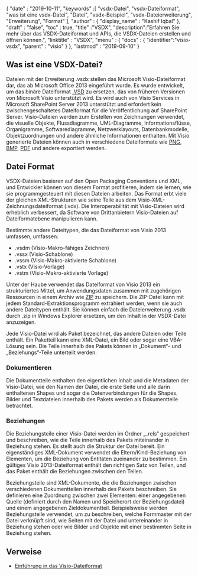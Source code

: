 {
  "date" : "2019-10-11",
  "keywords" :[ "vsdx-Datei", "vsdx-Dateiformat", "was ist eine vsdx-Datei", "Datei", "vsdx-Beispiel", "vsdx-Dateierweiterung", "Erweiterung", "Format" ],
  "author" : {
    "display_name" : "Kashif Iqbal"
},
  "draft" : "false",
  "toc" : true,
  "title" :"VSDX",
  "description":"Erfahren Sie mehr über das VSDX-Dateiformat und APIs, die VSDX-Dateien erstellen und öffnen können.",
  "linktitle" : "VSDX",
  "menu" : {
    "docs" : {
"identifier":"visio-vsdx",
      "parent" : "visio"
}
},
  "lastmod" : "2019-09-10"
}

## Was ist eine VSDX-Datei?

Dateien mit der Erweiterung .vsdx stellen das Microsoft Visio-Dateiformat dar, das ab Microsoft Office 2013 eingeführt wurde. Es wurde entwickelt, um das binäre Dateiformat [.VSD](/de/image/vsd/) zu ersetzen, das von früheren Versionen von Microsoft Visio unterstützt wird. Es wird auch von Visio Services in Microsoft SharePoint Server 2013 unterstützt und erfordert kein zwischengeschaltetes Dateiformat für die Veröffentlichung auf SharePoint Server. Visio-Dateien werden zum Erstellen von Zeichnungen verwendet, die visuelle Objekte, Flussdiagramme, UML-Diagramme, Informationsflüsse, Organigramme, Softwarediagramme, Netzwerklayouts, Datenbankmodelle, Objektzuordnungen und andere ähnliche Informationen enthalten. Mit Visio generierte Dateien können auch in verschiedene Dateiformate wie [PNG](/de/image/png/), [BMP](/de/image/bmp/), [PDF](/de/pdf/) und andere exportiert werden.

## Datei Format ##

VSDX-Dateien basieren auf den Open Packaging Conventions und XML, und Entwickler können von diesem Format profitieren, indem sie lernen, wie sie programmgesteuert mit diesen Dateien arbeiten. Das Format erbt viele der gleichen XML-Strukturen wie seine Teile aus dem Visio-XML-Zeichnungsdateiformat (.vdx). Die Interoperabilität mit Visio-Dateien wird erheblich verbessert, da Software von Drittanbietern Visio-Dateien auf Dateiformatebene manipulieren kann.

Bestimmte andere Dateitypen, die das Dateiformat von Visio 2013 umfassen, umfassen:

* .vsdm (Visio-Makro-fähiges Zeichnen)
* .vssx (Visio-Schablone)
* .vssm (Visio-Makro-aktivierte Schablone)
* .vstx (Visio-Vorlage)
* .vstm (Visio-Makro-aktivierte Vorlage)

Unter der Haube verwendet das Dateiformat von Visio 2013 ein strukturiertes Mittel, um Anwendungsdaten zusammen mit zugehörigen Ressourcen in einem Archiv wie [ZIP](/de/compression/zip/) zu speichern. Die ZIP-Datei kann mit jedem Standard-Extraktionsprogramm extrahiert werden, wenn sie auch andere Dateitypen enthält. Sie können einfach die Dateierweiterung .vsdx durch .zip in Windows Explorer ersetzen, um den Inhalt in der VSDX-Datei anzuzeigen.

Jede Visio-Datei wird als Paket bezeichnet, das andere Dateien oder Teile enthält. Ein Paketteil kann eine XML-Datei, ein Bild oder sogar eine VBA-Lösung sein. Die Teile innerhalb des Pakets können in „Dokument“- und „Beziehungs“-Teile unterteilt werden.

### Dokumentieren ###

Die Dokumentteile enthalten den eigentlichen Inhalt und die Metadaten der Visio-Datei, wie den Namen der Datei, die erste Seite und alle darin enthaltenen Shapes und sogar die Datenverbindungen für die Shapes. Bilder und Textdateien innerhalb des Pakets werden als Dokumentteile betrachtet.

### Beziehungen ###

Die Beziehungsteile einer Visio-Datei werden im Ordner „\_rels“ gespeichert und beschreiben, wie die Teile innerhalb des Pakets miteinander in Beziehung stehen. Es stellt auch die Struktur der Datei bereit. Ein eigenständiges XML-Dokument verwendet die Eltern/Kind-Beziehung von Elementen, um die Beziehung von Entitäten zueinander zu bestimmen. Ein gültiges Visio 2013-Dateiformat enthält den richtigen Satz von Teilen, und das Paket enthält die Beziehungen zwischen den Teilen.

Beziehungsteile sind XML-Dokumente, die die Beziehungen zwischen verschiedenen Dokumentteilen innerhalb des Pakets beschreiben. Sie definieren eine Zuordnung zwischen zwei Elementen: einer angegebenen Quelle (definiert durch den Namen und Speicherort der Beziehungsdatei) und einem angegebenen Zieldokumentteil. Beispielsweise werden Beziehungsteile verwendet, um zu beschreiben, welche Formmaster mit der Datei verknüpft sind, wie Seiten mit der Datei und untereinander in Beziehung stehen oder wie Bilder und Objekte mit einer bestimmten Seite in Beziehung stehen.

## Verweise ##

* [Einführung in das Visio-Dateiformat](https://learn.microsoft.com/en-us/office/client-developer/visio/introduction-to-the-visio-file-formatvsdx)

